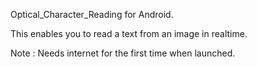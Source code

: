 Optical_Character_Reading for Android.

This enables you to read a text from an image in realtime.

Note : Needs internet for the first time when launched.
